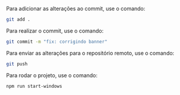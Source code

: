 Para adicionar as alterações ao commit, use o comando:
```bash
git add .
```

Para realizar o commit, use o comando:
```bash
git commit -m "fix: corrigindo banner"
```

Para enviar as alterações para o repositório remoto, use o comando:
```bash
git push 
```

Para rodar o projeto, use o comando:
```bash
npm run start-windows
```